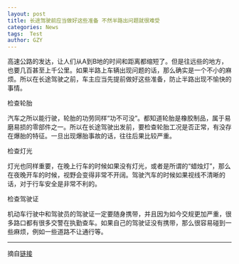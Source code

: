 ```yaml
---
layout: post
title: 长途驾驶前应当做好这些准备 不然半路出问题就很难受
categories: News
tags:  Test
author: GZY
---
```


高速公路的发达，让人们从A到B地的时间和距离都缩短了。但是往远些的地方，也要几百甚至上千公里。如果半路上车辆出现问题的话，那么确实是一个不小的麻烦。所以在长途驾驶之前，车主应当先提前做好这些准备，防止半路出现不愉快的事情。

检查轮胎

汽车之所以能行驶，轮胎的功劳同样“功不可没”。都知道轮胎是橡胶制品，属于易磨易损的零部件之一。所以在长途驾驶出发前，要检查轮胎工况是否正常，有没存在爆胎的特征。一旦出现爆胎事故的话，往往后果比较严重。

检查灯光

灯光也同样重要，在晚上行车的时候如果没有灯光，或者是所谓的“蜡烛灯”，那么在夜晚开车的时候，视野会变得非常不开阔。驾驶汽车的时候如果视线不清晰的话，对于行车安全是非常不利的。

检查驾驶证

机动车行驶中和驾驶员的驾驶证一定要随身携带，并且因为如今交规更加严重，很多路口都有很多交警在执勤查车。如果自己的驾驶证没有携带，那么很容易碰到一些麻烦，例如一些道路不让通行等。

*****

摘自[链接](http://new.qq.com/cmsn/20190131/20190131002595.html)